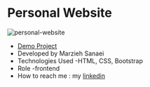 # Personal Website
![personal-website](https://github.com/user-attachments/assets/5f64bfa7-5c84-46c1-94d9-07a0fd1c39ef)
- [Demo Project](https://personal-website-five-kappa-51.vercel.app/)
- Developed by Marzieh Sanaei
- Technologies Used -HTML, CSS, Bootstrap
- Role -frontend
- How to reach me : my
[linkedin](https://www.linkedin.com/in/marzieh-sanaei99)
